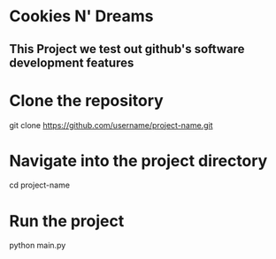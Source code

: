 # Cookies N' Dreams

## This Project we test out github's software development features

# Clone the repository
git clone https://github.com/username/project-name.git

# Navigate into the project directory
cd project-name

# Run the project
python main.py
